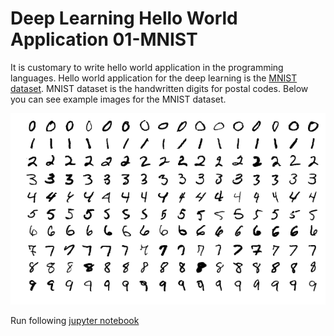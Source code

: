 # Deep Learning Hello World Application 01-MNIST

It is customary to write hello world application in the programming languages.
Hello world application for the deep learning is the [MNIST dataset](http://yann.lecun.com/exdb/mnist).
MNIST dataset is the handwritten digits for postal codes.
Below you can see example images for the MNIST dataset.


![MNIST Examples](../images/MnistExamples.png)





Run following [jupyter notebook](../notebooks/hello-world-MNIST.ipynb)



